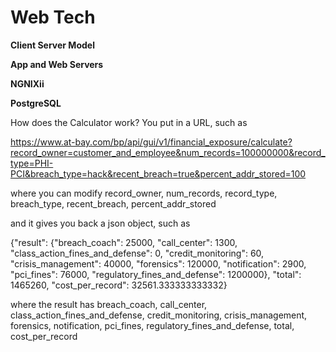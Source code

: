 # Web Tech

**Client Server Model**

**App and Web Servers**

**NGNIXii**

**PostgreSQL**

How does the Calculator work? You put in a URL, such as

https://www.at-bay.com/bp/api/gui/v1/financial_exposure/calculate?record_owner=customer_and_employee&num_records=100000000&record_type=PHI-PCI&breach_type=hack&recent_breach=true&percent_addr_stored=100

where you can modify record_owner, num_records, record_type, breach_type, recent_breach, percent_addr_stored

and it gives you back a json object, such as 

{"result": {"breach_coach": 25000, "call_center": 1300, "class_action_fines_and_defense": 0, "credit_monitoring": 60, "crisis_management": 40000, "forensics": 120000, "notification": 2900, "pci_fines": 76000, "regulatory_fines_and_defense": 1200000}, "total": 1465260, "cost_per_record": 32561.333333333332}

where the result has breach_coach, call_center, class_action_fines_and_defense, credit_monitoring, crisis_management, forensics, notification, pci_fines, regulatory_fines_and_defense, total, cost_per_record


